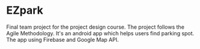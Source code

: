 # EZpark

Final team project for the project design course. The project follows the Agile Methodology. It's an android app which helps users find parking spot. The app using Firebase and Google Map API. 
